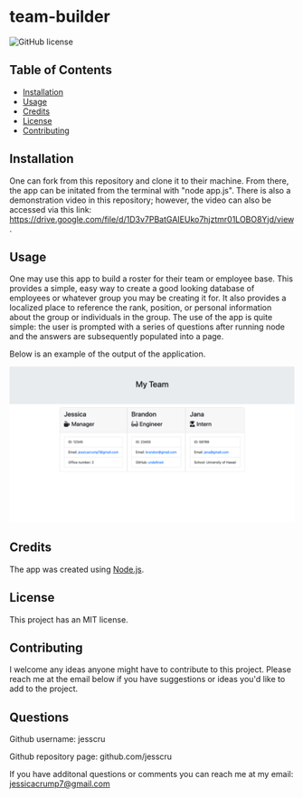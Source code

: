 # team-builder

![GitHub license](https://img.shields.io/badge/license-MIT-blue.svg)

## Table of Contents 

* [Installation](#installation)
* [Usage](#usage)
* [Credits](#credits)
* [License](#license)
* [Contributing](#contributing)

## Installation
  
One can fork from this repository and clone it to their machine. From there, the app can be initated from the terminal with "node app.js". There is also a demonstration video in this repository; however, the video can also be accessed via this link: https://drive.google.com/file/d/1D3v7PBatGAIEUko7hjztmr01LOBO8Yjd/view. 


## Usage 

One may use this app to build a roster for their team or employee base. This provides a simple, easy way to create a good looking database of employees or whatever group you may be creating it for. It also provides a localized place to reference the rank, position, or personal information about the group or individuals in the group. The use of the app is quite simple: the user is prompted with a series of questions after running node and the answers are subsequently populated into a page. 

Below is an example of the output of the application. 

![screenshot of final product example](./Assets/my-team-screenshot.png)



## Credits 

The app was created using [Node.js](Nodejs.org). 

## License 

This project has an MIT license. 

## Contributing

I welcome any ideas anyone might have to contribute to this project. Please reach me at the email below if you have suggestions or ideas you'd like to add to the project. 

## Questions 

Github username: jesscru

Github repository page: github.com/jesscru

If you have additonal questions or comments you can reach me at my email: jessicacrump7@gmail.com

